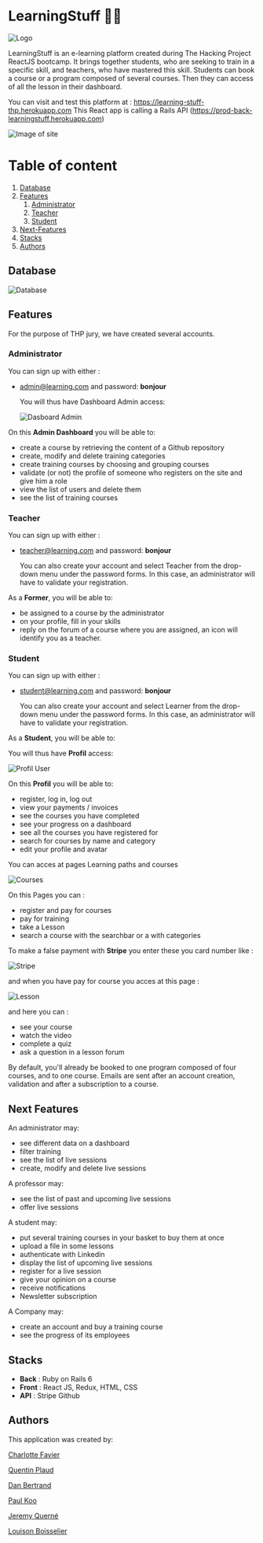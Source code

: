 # LearningStuff 🧑‍🏫

![Logo](https://i.imgur.com/DpQco85.png)

LearningStuff is an e-learning platform created during The Hacking Project ReactJS bootcamp.
It brings together students, who are seeking to train in a specific skill, and teachers, who have mastered this skill.
Students can book a course or a program composed of several courses. Then they can access of all the lesson in their dashboard.

You can visit and test this platform at : https://learning-stuff-thp.herokuapp.com
This React app is calling a Rails API (https://prod-back-learningstuff.herokuapp.com)


![Image of site](https://i.imgur.com/gZQ2GN3.png)

# Table of content

1. [Database](#Database)
2. [Features](#Features)
    1. [Administrator](#Administrator)
    2. [Teacher](#Teacher)
    3. [Student](#Student)
3. [Next-Features](#Next-Features)
4. [Stacks](#Stacks)
5. [Authors](#Authors)


## Database

![Database](https://i.imgur.com/Wia9xi1.png)

## Features

For the purpose of THP jury, we have created several accounts.

### Administrator

You can sign up with either :

- admin@learning.com
  and password: **bonjour**

  You will thus have Dashboard Admin access:

  ![Dasboard Admin](https://i.imgur.com/TfHoJsY.png)

On this **Admin Dashboard** you will be able to:


- create a course by retrieving the content of a Github repository
- create, modify and delete training categories
- create training courses by choosing and grouping courses
- validate (or not) the profile of someone who registers on the site and give him a role
- view the list of users and delete them
- see the list of training courses

### Teacher

You can sign up with either :

- teacher@learning.com
  and password: **bonjour**
  
  You can also create your account and select Teacher from the drop-down menu under the password forms. In this case, an administrator will have to validate your registration.

As a **Former**, you will be able to:

- be assigned to a course by the administrator
- on your profile, fill in your skills
- reply on the forum of a course where you are assigned, an icon will identify you as a teacher.

### Student 

You can sign up with either :

- student@learning.com
  and password: **bonjour**
  
  You can also create your account and select Learner from the drop-down menu under the password forms. In this case, an administrator will have to validate your registration.

As a **Student**, you will be able to:

You will thus have **Profil** access:

![Profil User](https://i.imgur.com/AP8EM36.png)




On this **Profil** you will be able to:

- register, log in, log out
- view your payments / invoices
- see the courses you have completed
- see your progress on a dashboard
- see all the courses you have registered for
- search for courses by name and category
- edit your profile and avatar

You can acces at pages Learning paths and courses 


![Courses ](https://i.imgur.com/ML72Cvt.png)



On this Pages you can : 

- register and pay for courses
- pay for training
- take a Lesson
- search a course with the searchbar or a with categories


To make a false payment with **Stripe** you enter these you card number like :

![Stripe](https://i.imgur.com/sIz9v5J.png)



and when you have pay for course you acces at this page : 




![Lesson](https://i.imgur.com/XQQKITo.png)

and here you can :

- see your course
- watch the video 
- complete a quiz
- ask a question in a lesson forum

By default, you'll already be booked to one program composed of four courses, and to one course.
Emails are sent after an account creation, validation and after a subscription to a course.

## Next Features

An administrator may:

- see different data on a dashboard
- filter training
- see the list of live sessions
- create, modify and delete live sessions

A professor may:

- see the list of past and upcoming live sessions
- offer live sessions

A student may:

- put several training courses in your basket to buy them at once
- upload a file in some lessons
- authenticate with Linkedin
- display the list of upcoming live sessions
- register for a live session
- give your opinion on a course
- receive notifications
- Newsletter subscription

A Company may:

- create an account and buy a training course
- see the progress of its employees


## Stacks

- **Back** : Ruby on Rails 6
- **Front** : React JS, Redux, HTML, CSS
- **API** : Stripe Github

## Authors

This application was created by:

[Charlotte Favier](https://github.com/cha-fa)

[Quentin Plaud](https://github.com/kentsbrockman)

[Dan Bertrand](https://github.com/DanBertrand)

[Paul Koo](https://github.com/Hyakon)

[Jeremy Querné](https://github.com/Queje)

[Louison Boisselier](https://github.com/Louison-Boi)
